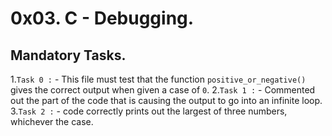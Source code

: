 # 0x03. C - Debugging.

## Mandatory Tasks.

1.`Task 0 :` - This file must test that the function `positive_or_negative()` gives the correct output when given a case of `0`.
2.`Task 1 :` - Commented out the part of the code that is causing the output to go into an infinite loop.
3.`Task 2 :` - code correctly prints out the largest of three numbers, whichever the case.
